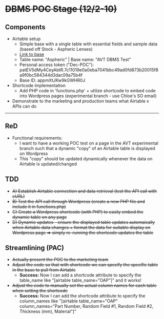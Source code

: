 # ~~DBMS POC Stage (12/2-10)~~

## Components
- Airtable setup
  - Simple base with a single table with essential fields and sample data (based off Stock - Aspheric Lenses)
  - [Link to base](https://airtable.com/appmXtJKw9kGWHR0J/tblru3M6pYGiwqFeI/viw26Xkkake7tnCXQ?blocks=hide)
  - Table name: "Aspheric" | Base name: "AVT DBMS Test"
  - Personal access token ("Dec-POC"): patEV5dMy4CeyAbtR.7c11019e0a0eba7041bbc49ad0fd873b20015f8a9f0bc584344d3dac09a75b4f
  - Base ID: appmXtJKw9kGWHR0J
- Shortcode implementation
  - Add PHP code in 'functions.php' + utilize shortcode to embed code into Wordpress pages (experimental branch - use Chloe's SO email)
- Demonstrate to the marketing and production teams what Airtable x APIs can do

---

## ReD
- Functional requirements:
  - I want to have a working POC test on a page in the AVT experimental branch such that a dynamic "copy" of an Airtable table is displayed on Wordpress
  - This "copy" should be updated dynamically whenever the data on Airtable is updated/changed

## TDD
- ~~A) Establish Airtable connection and data retrieval (test the API call with cURL)~~
- ~~B) Test the API call through Wordpress (create a new PHP file and include it in functions.php)~~
- ~~C) Create a Wordpress shortcode (with PHP) to easily embed the dynamic table on any page~~
- ~~D) Dynamic updates - ensure the displayed table updates automaically when Airtable data changes + format the data for suitable display on Wordpress page => simply re-running the shortcode updates the table~~

## Streamlining (PAC)
- ~~Actually present the POC to the marketing team~~
- ~~Adjust the code so that with shortcode we can specify the specific table in the base to pull from Airtable~~
  - **Success:** Now I can add a shortcode attribute to specify the table_name like "[airtable table_name="OAP"]" and it works!  
- ~~Adjust the code to manually set the actual column names for each table when setting the shortcode~~
  - **Success:** Now I can add the shortcode attribute to specify the column_names like "[airtable table_name="OAP" column_names="Part Number, Random Field #1, Random Field #2, Thickness (mm), Material"]"
